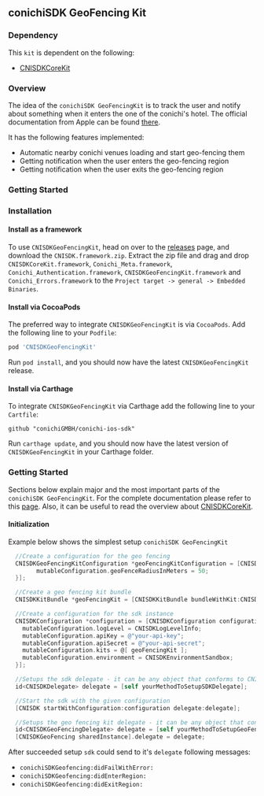 ## conichiSDK GeoFencing Kit

### Dependency

This `kit` is dependent on the following:
* [CNISDKCoreKit](https://github.com/conichiGMBH/conichi-ios-sdk/blob/master/Docs/CNISDKCoreKit.md)

### Overview

The idea of the `conichiSDK GeoFencingKit` is to track the user and notify about something when it enters the one of the conichi's hotel. The official documentation from Apple can be found [there](https://developer.apple.com/library/ios/documentation/UserExperience/Conceptual/LocationAwarenessPG/RegionMonitoring/RegionMonitoring.html#//apple_ref/doc/uid/TP40009497-CH9-SW1).

It has the following features implemented:
* Automatic nearby conichi venues loading and start geo-fencing them
* Getting notification when the user enters the geo-fencing region
* Getting notification when the user exits the geo-fencing region

### Getting Started

### Installation

#### Install as a framework

To use `CNISDKGeoFencingKit`, head on over to the [releases](https://github.com/conichiGMBH/conichi-ios-sdk/releases) page, and download the `CNISDK.framework.zip`. Extract the zip file and drag and drop `CNISDKCoreKit.framework`, `Conichi_Meta.framework`, `Conichi_Authentication.framework`, `CNISDKGeoFencingKit.framework` and `Conichi_Errors.framework` to the `Project target -> general -> Embedded Binaries`.

#### Install via CocoaPods
The preferred way to integrate `CNISDKGeoFencingKit` is via `CocoaPods`. Add the following line to your `Podfile`:
```ruby
pod 'CNISDKGeoFencingKit'
```
Run `pod install`, and you should now have the latest `CNISDKGeoFencingKit` release.

#### Install via Carthage

To integrate `CNISDKGeoFencingKit` via Carthage add the following line to your `Cartfile`:
```
github "conichiGMBH/conichi-ios-sdk"
```
Run `carthage update`, and you should now have the latest version of `CNISDKGeoFencingKit` in your Carthage folder.

### Getting Started

Sections below explain major and the most important parts of the `conichiSDK GeoFencingKit`. For the complete documentation please refer to this [page](https://conichigmbh.github.io/ios/docs/CNISDKGeoFencingKit/apple_doc/index.html). Also, it can be useful to read the overview about [CNISDKCoreKit](https://github.com/conichiGMBH/conichi-ios-sdk/blob/master/Docs/CNISDKCoreKit.md).

#### Initialization

Example below shows the simplest setup `conichiSDK GeoFencingKit`

```objective-c
  //Create a configuration for the geo fencing
  CNISDKGeoFencingKitConfiguration *geoFencingKitConfiguration = [CNISDKGeoFencingKitConfiguration configurationWithBlock:^(id<CNISDKMutableGeoFencingKitConfiguration> \_Nonnull mutableConfiguration) {
        mutableConfiguration.geoFenceRadiusInMeters = 50;
  }];

  //Create a geo fencing kit bundle
  CNISDKKitBundle *geoFencingKit = [CNISDKKitBundle bundleWithKit:CNISDKGeoFencingKit configuration:geoFencingKitConfiguration]

  //Create a configuration for the sdk instance
  CNISDKConfiguration *configuration = [CNISDKConfiguration configurationWithBlock:^(id<CNISDKMutableConfiguration> \_Nonnull mutableConfiguration) {
    mutableConfiguration.logLevel = CNISDKLogLevelInfo;
    mutableConfiguration.apiKey = @"your-api-key";
    mutableConfiguration.apiSecret = @"your-api-secret";
    mutableConfiguration.kits = @[ geoFencingKit ];
    mutableConfiguration.environment = CNISDKEnvironmentSandbox;
  }];

  //Setups the sdk delegate - it can be any object that conforms to CNISDKDelegate protocol
  id<CNISDKDelegate> delegate = [self yourMethodToSetupSDKDelegate];

  //Start the sdk with the given configuration
  [CNISDK startWithConfiguration:configuration delegate:delegate];

  //Setups the geo fencing kit delegate - it can be any object that conforms to CNISDKGeoFencingDelegate protocol
  id<CNISDKGeoFencingDelegate> delegate = [self yourMethodToSetupGeoFencingDelegate];
  [CNISDKGeoFencing sharedInstance].delegate = delegate;
```

After succeeded setup `sdk` could send to it's `delegate` following messages:
* `conichiSDKGeofencing:didFailWithError:`
* `conichiSDKGeofencing:didEnterRegion:`
* `conichiSDKGeofencing:didExitRegion:`

